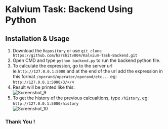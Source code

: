 # Kalvium Task: Backend Using Python
## Installation & Usage
1. Download the `Repository` or use `git clone https://github.com/harshitv804/Kalvium-Task-Backend.git`
2. Open CMD and type `python backend.py` to run the backend python file.
3. To calculate the expression, go to the server url ie.`http://127.0.0.1:5000` and at the end of the url add the expression in this format `/operand/operator/operand/etc...` eg: `http://127.0.0.1:5000/3/+/4`
4. Result will be printed like this: <br>
![Screenshot_9](https://github.com/harshitv804/Kalvium-Task-Backend/assets/100853494/840ef5d4-060e-4399-b99c-3027547918a3)
5. To get the history of the previous calcualtions, type `/history`, eg: `http://127.0.0.1:5000/history` <br>
![Screenshot_10](https://github.com/harshitv804/Kalvium-Task-Backend/assets/100853494/76773fa4-5184-4e78-8919-2d5f231b6d00)

### Thank You !

